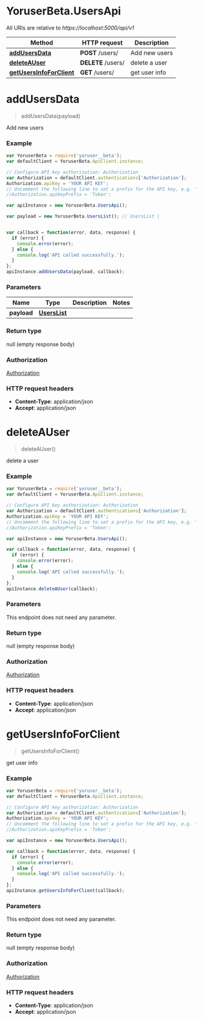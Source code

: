 # YoruserBeta.UsersApi

All URIs are relative to *https://localhost:5000/api/v1*

Method | HTTP request | Description
------------- | ------------- | -------------
[**addUsersData**](UsersApi.md#addUsersData) | **POST** /users/ | Add new users
[**deleteAUser**](UsersApi.md#deleteAUser) | **DELETE** /users/ | delete a user
[**getUsersInfoForClient**](UsersApi.md#getUsersInfoForClient) | **GET** /users/ | get user info


<a name="addUsersData"></a>
# **addUsersData**
> addUsersData(payload)

Add new users

### Example
```javascript
var YoruserBeta = require('yoruser__beta');
var defaultClient = YoruserBeta.ApiClient.instance;

// Configure API key authorization: Authorization
var Authorization = defaultClient.authentications['Authorization'];
Authorization.apiKey = 'YOUR API KEY';
// Uncomment the following line to set a prefix for the API key, e.g. "Token" (defaults to null)
//Authorization.apiKeyPrefix = 'Token';

var apiInstance = new YoruserBeta.UsersApi();

var payload = new YoruserBeta.UsersList(); // UsersList | 


var callback = function(error, data, response) {
  if (error) {
    console.error(error);
  } else {
    console.log('API called successfully.');
  }
};
apiInstance.addUsersData(payload, callback);
```

### Parameters

Name | Type | Description  | Notes
------------- | ------------- | ------------- | -------------
 **payload** | [**UsersList**](UsersList.md)|  | 

### Return type

null (empty response body)

### Authorization

[Authorization](../README.md#Authorization)

### HTTP request headers

 - **Content-Type**: application/json
 - **Accept**: application/json

<a name="deleteAUser"></a>
# **deleteAUser**
> deleteAUser()

delete a user

### Example
```javascript
var YoruserBeta = require('yoruser__beta');
var defaultClient = YoruserBeta.ApiClient.instance;

// Configure API key authorization: Authorization
var Authorization = defaultClient.authentications['Authorization'];
Authorization.apiKey = 'YOUR API KEY';
// Uncomment the following line to set a prefix for the API key, e.g. "Token" (defaults to null)
//Authorization.apiKeyPrefix = 'Token';

var apiInstance = new YoruserBeta.UsersApi();

var callback = function(error, data, response) {
  if (error) {
    console.error(error);
  } else {
    console.log('API called successfully.');
  }
};
apiInstance.deleteAUser(callback);
```

### Parameters
This endpoint does not need any parameter.

### Return type

null (empty response body)

### Authorization

[Authorization](../README.md#Authorization)

### HTTP request headers

 - **Content-Type**: application/json
 - **Accept**: application/json

<a name="getUsersInfoForClient"></a>
# **getUsersInfoForClient**
> getUsersInfoForClient()

get user info

### Example
```javascript
var YoruserBeta = require('yoruser__beta');
var defaultClient = YoruserBeta.ApiClient.instance;

// Configure API key authorization: Authorization
var Authorization = defaultClient.authentications['Authorization'];
Authorization.apiKey = 'YOUR API KEY';
// Uncomment the following line to set a prefix for the API key, e.g. "Token" (defaults to null)
//Authorization.apiKeyPrefix = 'Token';

var apiInstance = new YoruserBeta.UsersApi();

var callback = function(error, data, response) {
  if (error) {
    console.error(error);
  } else {
    console.log('API called successfully.');
  }
};
apiInstance.getUsersInfoForClient(callback);
```

### Parameters
This endpoint does not need any parameter.

### Return type

null (empty response body)

### Authorization

[Authorization](../README.md#Authorization)

### HTTP request headers

 - **Content-Type**: application/json
 - **Accept**: application/json

